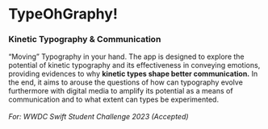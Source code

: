 # TypeOhGraphy!

### Kinetic Typography & Communication

“Moving” Typography in your hand.
The app is designed to explore the potential of kinetic typography and its effectiveness in conveying emotions, providing evidences to why **kinetic types shape better communication.**
In the end, it aims to arouse the questions of how can typography evolve furthermore with digital media to amplify its potential as a means of communication and to what extent can types be experimented.
</br>
</br>
*For: WWDC Swift Student Challenge 2023 (Accepted)*
